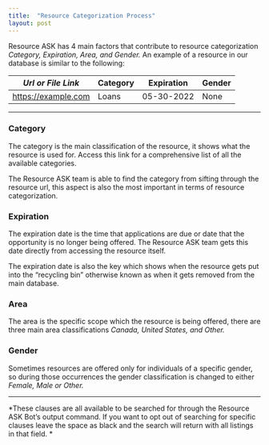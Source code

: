 ```yaml
---
title:  "Resource Categorization Process"
layout: post
---
```


Resource ASK has 4 main factors that contribute to resource categorization *Category, Expiration, Area, and Gender.* An example of a resource in our database is similar to the following:

| *Url or File Link*       | Category         | Expiration      | Gender          |
|--------------------------|------------------|-----------------|-----------------|
| https://example.com      | Loans            | 05-30-2022      | None            |

---

### Category

The category is the main classification of the resource, it shows what the resource is used for. Access this link for a comprehensive list of all the available categories.

The Resource ASK team is able to find the category from sifting through the resource url, this aspect is also the most important in terms of resource categorization.

### Expiration

The expiration date is the time that applications are due or date that the opportunity is no longer being offered. The Resource ASK team gets this date directly from accessing the resource itself.

The expiration date is also the key which shows when the resource gets put into the “recycling bin” otherwise known as when it gets removed from the main database.

### Area

The area is the specific scope which the resource is being offered, there are three main area classifications _Canada, United States, and Other._

### Gender

Sometimes resources are offered only for individuals of a specific gender, so during those occurrences the gender classification is changed to either _Female, Male or Other._

---

*These clauses are all available to be searched for through the Resource ASK Bot’s output command. If you want to opt out of searching for specific clauses leave the space as black and the search will return with all listings in that field. *
